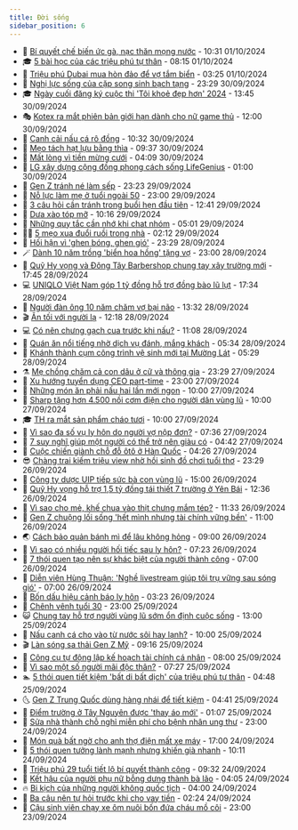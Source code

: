 ```yaml
---
title: Đời sống
sidebar_position: 6
---
```


<!-- vnexpress-doi-song:START -->
- 🚀 [Bí quyết chế biến ức gà, nạc thăn mọng nước](https://vnexpress.net/bi-quyet-che-bien-uc-ga-nac-than-mong-nuoc-4799041.html) - 10:31 01/10/2024
- 🎓 [5 bài học của các triệu phú tự thân](https://vnexpress.net/5-bai-hoc-cua-cac-trieu-phu-tu-than-4798452.html) - 08:15 01/10/2024
- 🚦 [Triệu phú Dubai mua hòn đảo để vợ tắm biển](https://vnexpress.net/trieu-phu-dubai-mua-hon-dao-de-vo-tam-bien-4798701.html) - 03:25 01/10/2024
- 🦣 [Nghị lực sống của cặp song sinh bạch tạng](https://vnexpress.net/nghi-luc-song-cua-cap-song-sinh-bach-tang-4798157.html) - 23:29 30/09/2024
- 🎓 [Ngày cuối đăng ký cuộc thi &#39;Tôi khoẻ đẹp hơn&#39; 2024](https://vnexpress.net/ngay-cuoi-dang-ky-cuoc-thi-toi-khoe-dep-hon-2024-4798578.html) - 13:45 30/09/2024
- 🎭 [Kotex ra mắt phiên bản giới hạn dành cho nữ game thủ](https://vnexpress.net/kotex-ra-mat-phien-ban-gioi-han-danh-cho-nu-game-thu-4798662.html) - 12:00 30/09/2024
- 🦅 [Canh cải nấu cá rô đồng](https://vnexpress.net/doi-song-cooking-canh-cai-nau-ca-ro-dong-4798634.html) - 10:32 30/09/2024
- 🎃 [Mẹo tách hạt lựu bằng thìa](https://vnexpress.net/doi-song-cooking-meo-tach-hat-luu-bang-thia-4798420.html) - 09:37 30/09/2024
- 💪 [Mất lòng vì tiền mừng cưới](https://vnexpress.net/mat-long-vi-tien-mung-cuoi-4797444.html) - 04:09 30/09/2024
- 🐻 [LG xây dựng cộng đồng phong cách sống LifeGenius](https://vnexpress.net/lg-xay-dung-cong-dong-phong-cach-song-lifegenius-4797970.html) - 01:00 30/09/2024
- 🧠 [Gen Z tránh né làm sếp](https://vnexpress.net/gen-z-tranh-ne-lam-sep-4798220.html) - 23:23 29/09/2024
- 🐘 [Nỗ lực làm mẹ ở tuổi ngoài 50](https://vnexpress.net/no-luc-lam-me-o-tuoi-ngoai-50-4798202.html) - 23:00 29/09/2024
- 👹 [3 câu hỏi cần tránh trong buổi hẹn đầu tiên](https://vnexpress.net/3-cau-hoi-can-tranh-trong-buoi-hen-dau-tien-4798147.html) - 12:41 29/09/2024
- 💂 [Dưa xào tóp mỡ](https://vnexpress.net/doi-song-cooking-dua-xao-top-mo-4798264.html) - 10:16 29/09/2024
- 🦍 [Những quy tắc cần nhớ khi chat nhóm](https://vnexpress.net/nhung-quy-tac-can-nho-khi-chat-nhom-4798076.html) - 05:01 29/09/2024
- 🧑‍🏫 [5 mẹo xua đuổi ruồi trong nhà](https://vnexpress.net/5-meo-xua-duoi-ruoi-trong-nha-4798144.html) - 02:12 29/09/2024
- 🧰 [Hối hận vì &#39;ghen bóng, ghen gió&#39;](https://vnexpress.net/hoi-han-vi-ghen-bong-ghen-gio-4797370.html) - 23:29 28/09/2024
- 🪄 [Dành 10 năm trồng &#39;biển hoa hồng&#39; tặng vợ](https://vnexpress.net/danh-10-nam-trong-bien-hoa-hong-tang-vo-4797406.html) - 23:00 28/09/2024
- 🐲 [Quỹ Hy vọng và Đông Tây Barbershop chung tay xây trường mới](https://vnexpress.net/quy-hy-vong-va-dong-tay-barbershop-chung-tay-xay-truong-moi-4796908.html) - 17:45 28/09/2024
- 💻 [UNIQLO Việt Nam góp 1 tỷ đồng hỗ trợ đồng bào lũ lụt](https://vnexpress.net/uniqlo-viet-nam-gop-1-ty-dong-ho-tro-dong-bao-lu-lut-4797997.html) - 17:34 28/09/2024
- 🐘 [Người đàn ông 10 năm chăm vợ bại não](https://vnexpress.net/nguoi-dan-ong-10-nam-cham-vo-bai-nao-4797924.html) - 13:32 28/09/2024
- 🎬 [Ăn tối với người lạ](https://vnexpress.net/an-toi-voi-nguoi-la-4798038.html) - 12:18 28/09/2024
- 💻 [Có nên chưng gạch cua trước khi nấu?](https://vnexpress.net/doi-song-cooking-co-nen-chung-gach-cua-truoc-khi-nau-4798071.html) - 11:08 28/09/2024
- 🧰 [Quán ăn nổi tiếng nhờ dịch vụ đánh, mắng khách](https://vnexpress.net/quan-an-noi-tieng-nho-dich-vu-danh-mang-khach-4798030.html) - 05:34 28/09/2024
- 🫣 [Khánh thành cụm công trình vệ sinh mới tại Mường Lát](https://vnexpress.net/khanh-thanh-cum-cong-trinh-ve-sinh-moi-tai-muong-lat-4797994.html) - 05:29 28/09/2024
- ⚗️ [Mẹ chồng chăm cả con dâu ở cữ và thông gia](https://vnexpress.net/me-chong-cham-ca-con-dau-o-cu-va-thong-gia-4794723.html) - 23:29 27/09/2024
- 🌊 [Xu hướng tuyển dụng CEO part-time](https://vnexpress.net/xu-huong-tuyen-dung-ceo-part-time-4797751.html) - 23:00 27/09/2024
- 💃 [Những món ăn phải nấu hai lần mới ngon](https://vnexpress.net/doi-song-cooking-4797715.html) - 10:00 27/09/2024
- 🦆 [Sharp tặng hơn 4.500 nồi cơm điện cho người dân vùng lũ](https://vnexpress.net/sharp-tang-hon-4-500-noi-com-dien-cho-nguoi-dan-vung-lu-4797613.html) - 10:00 27/09/2024
- 🎓 [TH ra mắt sản phẩm cháo tươi](https://vnexpress.net/th-ra-mat-san-pham-chao-tuoi-4797419.html) - 10:00 27/09/2024
- 💪 [Vì sao đa số vụ ly hôn do người vợ nộp đơn?](https://vnexpress.net/vi-sao-da-so-vu-ly-hon-do-nguoi-vo-nop-don-4797680.html) - 07:36 27/09/2024
- 🤔 [7 suy nghĩ giúp một người có thể trở nên giàu có](https://vnexpress.net/7-suy-nghi-giup-mot-nguoi-co-the-tro-nen-giau-co-4797604.html) - 04:42 27/09/2024
- 🧰 [Cuộc chiến giành chỗ đỗ ôtô ở Hàn Quốc](https://vnexpress.net/cuoc-chien-gianh-cho-do-oto-o-han-quoc-4797617.html) - 04:26 27/09/2024
- 😎 [Chàng trai kiếm triệu view nhờ hồi sinh đồ chơi tuổi thơ](https://vnexpress.net/chang-trai-kiem-trieu-view-nho-hoi-sinh-do-choi-tuoi-tho-4796192.html) - 23:29 26/09/2024
- 🌮 [Công ty dược UIP tiếp sức bà con vùng lũ](https://vnexpress.net/cong-ty-duoc-uip-tiep-suc-ba-con-vung-lu-4796742.html) - 15:00 26/09/2024
- 🧠 [Quỹ Hy vọng hỗ trợ 1,5 tỷ đồng tái thiết 7 trường ở Yên Bái](https://vnexpress.net/quy-hy-vong-ho-tro-1-5-ty-dong-tai-thiet-7-truong-o-yen-bai-4797452.html) - 12:36 26/09/2024
- 🎡 [Vì sao cho mẻ, khế chua vào thịt chưng mắm tép?](https://vnexpress.net/doi-song-cooking-vi-sao-cho-me-khe-chua-vao-thit-chung-mam-tep-4797436.html) - 11:33 26/09/2024
- 🎡 [Gen Z chuộng lối sống &#39;hết mình nhưng tài chính vững bền&#39;](https://vnexpress.net/gen-z-chuong-loi-song-het-minh-nhung-tai-chinh-vung-ben-4797425.html) - 11:00 26/09/2024
- 🌏 [Cách bảo quản bánh mì để lâu không hỏng](https://vnexpress.net/doi-song-cooking-cach-bao-quan-banh-mi-de-lau-khong-hong-4796797.html) - 09:00 26/09/2024
- 🐻 [Vì sao có nhiều người hối tiếc sau ly hôn?](https://vnexpress.net/vi-sao-co-nhieu-nguoi-hoi-tiec-sau-ly-hon-4797214.html) - 07:23 26/09/2024
- 💂 [7 thói quen tạo nên sự khác biệt của người thành công](https://vnexpress.net/7-thoi-quen-tao-nen-su-khac-biet-cua-nguoi-thanh-cong-4797272.html) - 07:00 26/09/2024
- 🥸 [Diễn viên Hùng Thuận: &#39;Nghề livestream giúp tôi trụ vững sau sóng gió&#39;](https://vnexpress.net/dien-vien-hung-thuan-nghe-livestream-giup-toi-tru-vung-sau-song-gio-4797239.html) - 07:00 26/09/2024
- 🌋 [Bốn dấu hiệu cảnh báo ly hôn](https://vnexpress.net/bon-dau-hieu-canh-bao-ly-hon-4796319.html) - 03:23 26/09/2024
- 🦩 [Chênh vênh tuổi 30](https://vnexpress.net/chenh-venh-tuoi-30-4795186.html) - 23:00 25/09/2024
- 😺 [Chung tay hỗ trợ người vùng lũ sớm ổn định cuộc sống](https://vnexpress.net/chung-tay-ho-tro-nguoi-vung-lu-som-on-dinh-cuoc-song-4797043.html) - 13:00 25/09/2024
- 🐻 [Nấu canh cá cho vào từ nước sôi hay lạnh?](https://vnexpress.net/doi-song-cooking-nau-canh-ca-cho-vao-tu-nuoc-soi-hay-lanh-4796591.html) - 10:00 25/09/2024
- 🎬 [Làn sóng sa thải Gen Z Mỹ](https://vnexpress.net/lan-song-sa-thai-gen-z-my-4796822.html) - 09:16 25/09/2024
- 🎊 [Công cụ tự động lập kế hoạch tài chính cá nhân](https://vnexpress.net/cong-cu-tu-dong-lap-ke-hoach-tai-chinh-ca-nhan-4796933.html) - 08:00 25/09/2024
- 💄 [Vì sao một số người mãi độc thân?](https://vnexpress.net/vi-sao-mot-so-nguoi-mai-doc-than-4796864.html) - 07:27 25/09/2024
- 🏊 [5 thói quen tiết kiệm &#39;bất di bất dịch&#39; của triệu phú tự thân](https://vnexpress.net/5-thoi-quen-tiet-kiem-bat-di-bat-dich-cua-trieu-phu-tu-than-4796818.html) - 04:48 25/09/2024
- 🌜 [Gen Z Trung Quốc dùng hàng nhái để tiết kiệm](https://vnexpress.net/gen-z-trung-quoc-dung-hang-nhai-de-tiet-kiem-4796788.html) - 04:41 25/09/2024
- 🤡 [Điểm trường ở Tây Nguyên được &#39;thay áo mới&#39;](https://vnexpress.net/diem-truong-o-tay-nguyen-duoc-thay-ao-moi-4789701.html) - 01:07 25/09/2024
- 🥰 [Sửa nhà thành chỗ nghỉ miễn phí cho bệnh nhân ung thư](https://vnexpress.net/sua-nha-thanh-cho-nghi-mien-phi-cho-benh-nhan-ung-thu-4796613.html) - 23:00 24/09/2024
- 🦍 [Món quà bất ngờ cho anh thợ điện mất xe máy](https://vnexpress.net/mon-qua-bat-ngo-cho-anh-tho-dien-mat-xe-may-4796639.html) - 17:00 24/09/2024
- 🫣 [5 thói quen tưởng lành mạnh nhưng khiến già nhanh](https://vnexpress.net/5-thoi-quen-tuong-lanh-manh-nhung-khien-gia-nhanh-4796596.html) - 10:11 24/09/2024
- 🚦 [Triệu phú 29 tuổi tiết lộ bí quyết thành công](https://vnexpress.net/trieu-phu-29-tuoi-tiet-lo-bi-quyet-thanh-cong-4796519.html) - 09:32 24/09/2024
- 🐘 [Kết hậu của người phụ nữ bỗng dưng thành bà lão](https://vnexpress.net/ket-hau-cua-nguoi-phu-nu-bong-dung-thanh-ba-lao-4795480.html) - 04:05 24/09/2024
- 🔥 [Bi kịch của những người không quốc tịch](https://vnexpress.net/bi-kich-cua-nhung-nguoi-khong-quoc-tich-4795954.html) - 04:00 24/09/2024
- 🎃 [Ba câu nên tự hỏi trước khi cho vay tiền](https://vnexpress.net/ba-cau-nen-tu-hoi-truoc-khi-cho-vay-tien-4796010.html) - 02:24 24/09/2024
- 🥳 [Cậu sinh viên chạy xe ôm nuôi bốn đứa cháu mồ côi](https://vnexpress.net/cau-sinh-vien-chay-xe-om-nuoi-bon-dua-chau-mo-coi-4795185.html) - 23:00 23/09/2024<!-- vnexpress-doi-song:END -->

